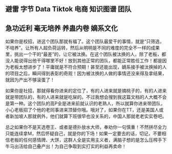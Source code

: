 ## 避雷 字节 Data Tiktok 电商 知识图谱 团队
## 急功近利 毫无培养 养蛊内卷 嫡系文化
如果你是校招，进这个团队那就有福了。这个团队最爱干的事情，就是“只筛选，不培养”。让所有人超负荷运转，然后从明明是不同的难度的完全不一样的成果里，挑出一个干的“最差”的，让它被汰换。在这个团队被汰换的人，除了老板，都没人能说得出他干得哪里不好！放到其他正常的团队，都能正常胜任工作！都是因为老板太想进步了！平庸就是不符合预期！甚至还能出现，嫡系接手被汰换掉的人的项目之后，瞬间得到表彰的奇观！因为被汰换的人做的事情还没来得及拿结果，就因为产出不够滚蛋了！

如果你是社招，那就得看你进来的定位了，有的人进来就是摘桃子的，有的人进来就是带团队的，有的人进来就是吃屎的。不过我想会搜到我这篇文档的人大概不会是第一种。这个团队的高P全是进来前就认识的老熟人，所以就算你进来带团队，小心老板招了个他的老同事进来顶替你哦。哦对了，如果你在TT，还是美国人或者新加坡人那就例外，他们就算下班很早也没关系的，中国人那就老老实实卷吧。

总之如果你不是天选卷王、或者是德扑放水大师，奉劝你一句慎重！不然拼尽全力只能连续拿M，然后怀疑自己，就是你的下场！如果一定要去的话，切记，不要相信老板的任何感情牌、大饼，这群人全是实用主义者，满脑子想的是怎么压榨手下牛马出活给自己叠产出！为自己争取到实打实的利益再卖命！
